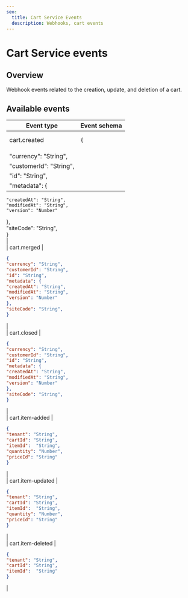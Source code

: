 ```yaml
---
seo:
  title: Cart Service Events
  description: Webhooks, cart events
---
```


# Cart Service events

## Overview

Webhook events related to the creation, update, and deletion of a cart.

## Available events

| Event type              | Event schema                                                       |
| ----------------------- | ------------------------------------------------------------------ |
| cart.created            | <pre class="language-json"><code class="lang-json">{
</code></pre> |
| "currency": "String",   |                                                                    |
| "customerId": "String", |                                                                    |
| "id": "String",         |                                                                    |
| "metadata": {           |                                                                    |

```
"createdAt": "String",
"modifiedAt": "String",
"version": "Number"
```

},\
"siteCode": "String",\
}\
|\
\| cart.merged |

```json
{
"currency": "String",
"customerId": "String",
"id": "String",
"metadata": {
"createdAt": "String",
"modifiedAt": "String",
"version": "Number"
},
"siteCode": "String",
}
```

|\
\| cart.closed |

```json
{
"currency": "String",
"customerId": "String",
"id": "String",
"metadata": {
"createdAt": "String",
"modifiedAt": "String",
"version": "Number"
},
"siteCode": "String",
}
```

|\
\| cart.item-added |

```json
{
"tenant": "String",
"cartId": "String",
"itemId":  "String",
"quantity": "Number",
"priceId": "String"
}
```

|\
\| cart.item-updated |

```json
{
"tenant": "String",
"cartId": "String",
"itemId":  "String",
"quantity": "Number",
"priceId": "String"
}
```

|\
\| cart.item-deleted |

```json
{
"tenant": "String",
"cartId": "String",
"itemId":  "String"
}
```

|
